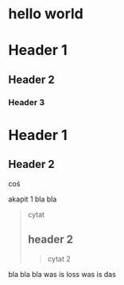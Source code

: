 hello world
===========

# Header 1
## Header 2
### Header 3

Header 1
========

Header 2
--------

coś

akapit 1 bla bla

>
> cytat
> ## header 2
>
>>
>> cytat 2
>>

bla bla bla
was is loss
was is das
